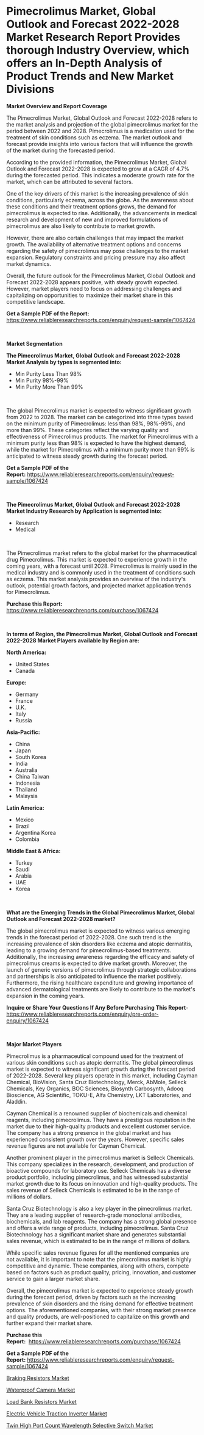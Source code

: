 <p><h1>Pimecrolimus Market, Global Outlook and Forecast 2022-2028 Market Research Report Provides thorough Industry Overview, which offers an In-Depth Analysis of Product Trends and New Market Divisions</h1></p><p><strong>Market Overview and Report Coverage</strong></p>
<p><p>The Pimecrolimus Market, Global Outlook and Forecast 2022-2028 refers to the market analysis and projection of the global pimecrolimus market for the period between 2022 and 2028. Pimecrolimus is a medication used for the treatment of skin conditions such as eczema. The market outlook and forecast provide insights into various factors that will influence the growth of the market during the forecasted period.</p><p>According to the provided information, the Pimecrolimus Market, Global Outlook and Forecast 2022-2028 is expected to grow at a CAGR of 4.7% during the forecasted period. This indicates a moderate growth rate for the market, which can be attributed to several factors. </p><p>One of the key drivers of this market is the increasing prevalence of skin conditions, particularly eczema, across the globe. As the awareness about these conditions and their treatment options grows, the demand for pimecrolimus is expected to rise. Additionally, the advancements in medical research and development of new and improved formulations of pimecrolimus are also likely to contribute to market growth.</p><p>However, there are also certain challenges that may impact the market growth. The availability of alternative treatment options and concerns regarding the safety of pimecrolimus may pose challenges to the market expansion. Regulatory constraints and pricing pressure may also affect market dynamics.</p><p>Overall, the future outlook for the Pimecrolimus Market, Global Outlook and Forecast 2022-2028 appears positive, with steady growth expected. However, market players need to focus on addressing challenges and capitalizing on opportunities to maximize their market share in this competitive landscape.</p></p>
<p><strong>Get a Sample PDF of the Report:</strong> <a href="https://www.reliableresearchreports.com/enquiry/request-sample/1067424">https://www.reliableresearchreports.com/enquiry/request-sample/1067424</a></p>
<p>&nbsp;</p>
<p><strong>Market Segmentation</strong></p>
<p><strong>The Pimecrolimus Market, Global Outlook and Forecast 2022-2028 Market Analysis by types is segmented into:</strong></p>
<p><ul><li>Min Purity Less Than 98%</li><li>Min Purity 98%-99%</li><li>Min Purity More Than 99%</li></ul></p>
<p>&nbsp;</p>
<p><p>The global Pimecrolimus market is expected to witness significant growth from 2022 to 2028. The market can be categorized into three types based on the minimum purity of Pimecrolimus: less than 98%, 98%-99%, and more than 99%. These categories reflect the varying quality and effectiveness of Pimecrolimus products. The market for Pimecrolimus with a minimum purity less than 98% is expected to have the highest demand, while the market for Pimecrolimus with a minimum purity more than 99% is anticipated to witness steady growth during the forecast period.</p></p>
<p><strong>Get a Sample PDF of the Report:</strong>&nbsp;<a href="https://www.reliableresearchreports.com/enquiry/request-sample/1067424">https://www.reliableresearchreports.com/enquiry/request-sample/1067424</a></p>
<p>&nbsp;</p>
<p><strong>The Pimecrolimus Market, Global Outlook and Forecast 2022-2028 Market Industry Research by Application is segmented into:</strong></p>
<p><ul><li>Research</li><li>Medical</li></ul></p>
<p>&nbsp;</p>
<p><p>The Pimecrolimus market refers to the global market for the pharmaceutical drug Pimecrolimus. This market is expected to experience growth in the coming years, with a forecast until 2028. Pimecrolimus is mainly used in the medical industry and is commonly used in the treatment of conditions such as eczema. This market analysis provides an overview of the industry's outlook, potential growth factors, and projected market application trends for Pimecrolimus.</p></p>
<p><strong>Purchase this Report:</strong>&nbsp; <a href="https://www.reliableresearchreports.com/purchase/1067424">https://www.reliableresearchreports.com/purchase/1067424</a></p>
<p>&nbsp;</p>
<p><strong>In terms of Region, the Pimecrolimus Market, Global Outlook and Forecast 2022-2028 Market Players available by Region are:</strong></p>
<p>
    <p> <strong> North America: </strong>
        <ul>
            <li>United States</li>
            <li>Canada</li>
        </ul>
        </p> 
    <p> <strong> Europe: </strong>
        <ul>
            <li>Germany</li>
            <li>France</li>
            <li>U.K.</li>
            <li>Italy</li>
            <li>Russia</li>
        </ul>
        </p> 
    <p> <strong> Asia-Pacific: </strong>
        <ul>
            <li>China</li>
            <li>Japan</li>
            <li>South Korea</li>
            <li>India</li>
            <li>Australia</li>
            <li>China Taiwan</li>
            <li>Indonesia</li>
            <li>Thailand</li>
            <li>Malaysia</li>
        </ul>
        </p> 
    <p> <strong> Latin America: </strong>
        <ul>
            <li>Mexico</li>
            <li>Brazil</li>
            <li>Argentina Korea</li>
            <li>Colombia</li>
        </ul>
        </p> 
    <p> <strong> Middle East & Africa: </strong>
        <ul>
            <li>Turkey</li>
            <li>Saudi</li>
            <li>Arabia</li>
            <li>UAE</li>
            <li>Korea</li>
        </ul>
    </p>
    </p>
<p>&nbsp;</p>
<p><strong>What are the Emerging Trends in the Global Pimecrolimus Market, Global Outlook and Forecast 2022-2028 market?</strong></p>
<p><p>The global pimecrolimus market is expected to witness various emerging trends in the forecast period of 2022-2028. One such trend is the increasing prevalence of skin disorders like eczema and atopic dermatitis, leading to a growing demand for pimecrolimus-based treatments. Additionally, the increasing awareness regarding the efficacy and safety of pimecrolimus creams is expected to drive market growth. Moreover, the launch of generic versions of pimecrolimus through strategic collaborations and partnerships is also anticipated to influence the market positively. Furthermore, the rising healthcare expenditure and growing importance of advanced dermatological treatments are likely to contribute to the market's expansion in the coming years.</p></p>
<p><strong>Inquire or Share Your Questions If Any Before Purchasing This Report</strong>- <a href="https://www.reliableresearchreports.com/enquiry/pre-order-enquiry/1067424">https://www.reliableresearchreports.com/enquiry/pre-order-enquiry/1067424</a></p>
<p>&nbsp;</p>
<p><strong>Major Market Players</strong></p>
<p><p>Pimecrolimus is a pharmaceutical compound used for the treatment of various skin conditions such as atopic dermatitis. The global pimecrolimus market is expected to witness significant growth during the forecast period of 2022-2028. Several key players operate in this market, including Cayman Chemical, BioVision, Santa Cruz Biotechnology, Merck, AbMole, Selleck Chemicals, Key Organics, BOC Sciences, Biosynth Carbosynth, Adooq Bioscience, AG Scientific, TOKU-E, Alfa Chemistry, LKT Laboratories, and Aladdin.</p><p>Cayman Chemical is a renowned supplier of biochemicals and chemical reagents, including pimecrolimus. They have a prestigious reputation in the market due to their high-quality products and excellent customer service. The company has a strong presence in the global market and has experienced consistent growth over the years. However, specific sales revenue figures are not available for Cayman Chemical.</p><p>Another prominent player in the pimecrolimus market is Selleck Chemicals. This company specializes in the research, development, and production of bioactive compounds for laboratory use. Selleck Chemicals has a diverse product portfolio, including pimecrolimus, and has witnessed substantial market growth due to its focus on innovation and high-quality products. The sales revenue of Selleck Chemicals is estimated to be in the range of millions of dollars.</p><p>Santa Cruz Biotechnology is also a key player in the pimecrolimus market. They are a leading supplier of research-grade monoclonal antibodies, biochemicals, and lab reagents. The company has a strong global presence and offers a wide range of products, including pimecrolimus. Santa Cruz Biotechnology has a significant market share and generates substantial sales revenue, which is estimated to be in the range of millions of dollars.</p><p>While specific sales revenue figures for all the mentioned companies are not available, it is important to note that the pimecrolimus market is highly competitive and dynamic. These companies, along with others, compete based on factors such as product quality, pricing, innovation, and customer service to gain a larger market share.</p><p>Overall, the pimecrolimus market is expected to experience steady growth during the forecast period, driven by factors such as the increasing prevalence of skin disorders and the rising demand for effective treatment options. The aforementioned companies, with their strong market presence and quality products, are well-positioned to capitalize on this growth and further expand their market share.</p></p>
<p><strong>Purchase this Report:</strong>&nbsp;&nbsp;<a href="https://www.reliableresearchreports.com/purchase/1067424">https://www.reliableresearchreports.com/purchase/1067424</a></p>
<p></p>
<p><strong>Get a Sample PDF of the Report:</strong>&nbsp;<a href="https://www.reliableresearchreports.com/enquiry/request-sample/1067424">https://www.reliableresearchreports.com/enquiry/request-sample/1067424</a></p>
<p><p><a href="https://www.linkedin.com/pulse/braking-resistors-market-size-growth-forecast-from-2023-qm4be/">Braking Resistors Market</a></p><p><a href="https://medium.com/@soledadroob625/waterproof-camera-market-size-growth-forecast-2023-2030-19abf2d87633">Waterproof Camera Market</a></p><p><a href="https://www.linkedin.com/pulse/load-bank-resistors-market-size-growth-forecast-from-2023-yf54e/">Load Bank Resistors Market</a></p><p><a href="https://www.reportprime.com/electric-vehicle-traction-inverter-r5521">Electric Vehicle Traction Inverter Market</a></p><p><a href="https://www.reportprime.com/twin-high-port-count-wavelength-selective-switch-r5525">Twin High Port Count Wavelength Selective Switch Market</a></p></p>